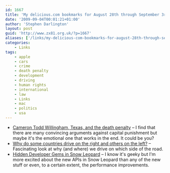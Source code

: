 ```yaml
---
id: 1667
title: 'My delicious.com bookmarks for August 28th through September 3rd'
date: '2009-09-04T00:01:21+01:00'
author: 'Stephen Darlington'
layout: post
guid: 'http://www.zx81.org.uk/?p=1667'
aliases: ['/links/my-delicious-com-bookmarks-for-august-28th-through-september-3rd.html']
categories:
    - Links
tags:
    - apple
    - cars
    - crime
    - death penalty
    - development
    - driving
    - human rights
    - international
    - law
    - Links
    - mac
    - politics
    - usa
---
```


- [Cameron Todd Willingham, Texas, and the death penalty](http://www.newyorker.com/reporting/2009/09/07/090907fa_fact_grann?currentPage=all) – I find that there are many convincing arguments against capital punishment but maybe it's the emotional one that works in the end. It could be you?
- [Why do some countries drive on the right and others on the left?](<http://users.telenet.be/worldstandards/driving on the left.htm>) – Fascinating look at why (and where) we drive on which side of the road.
- [Hidden Developer Gems in Snow Leopard](http://waffle.wootest.net/2009/08/28/hidden-developer-gems-in-snow-leopard/) – I know it's geeky but I'm more excited about the new APIs in Snow Leopard than any of the new stuff or even, to a certain extent, the performance improvements.